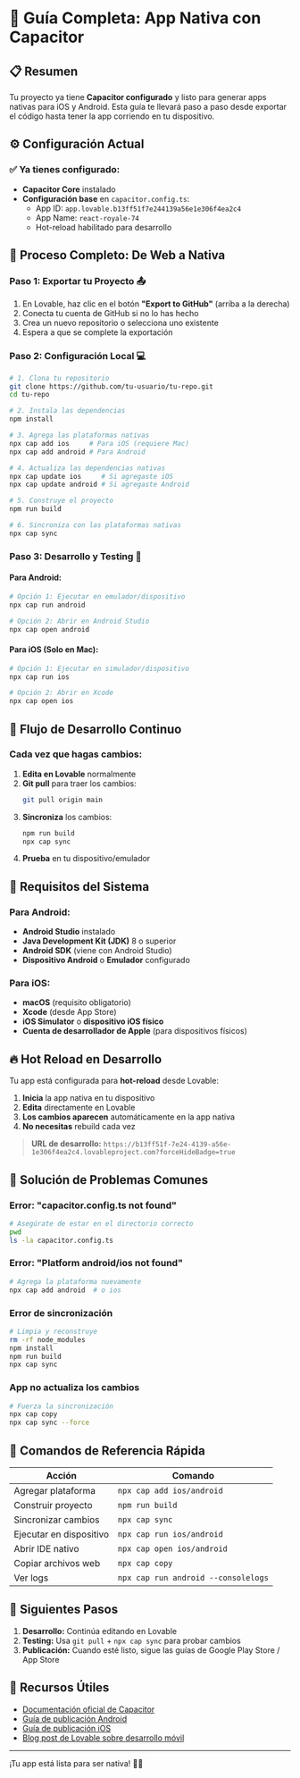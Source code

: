 # 📱 Guía Completa: App Nativa con Capacitor

## 📋 Resumen

Tu proyecto ya tiene **Capacitor configurado** y listo para generar apps nativas para iOS y Android. Esta guía te llevará paso a paso desde exportar el código hasta tener la app corriendo en tu dispositivo.

## ⚙️ Configuración Actual

### ✅ Ya tienes configurado:
- **Capacitor Core** instalado
- **Configuración base** en `capacitor.config.ts`:
  - App ID: `app.lovable.b13ff51f7e244139a56e1e306f4ea2c4`
  - App Name: `react-royale-74`
  - Hot-reload habilitado para desarrollo

## 🚀 Proceso Completo: De Web a Nativa

### **Paso 1: Exportar tu Proyecto** 📤

1. En Lovable, haz clic en el botón **"Export to GitHub"** (arriba a la derecha)
2. Conecta tu cuenta de GitHub si no lo has hecho
3. Crea un nuevo repositorio o selecciona uno existente
4. Espera a que se complete la exportación

### **Paso 2: Configuración Local** 💻

```bash
# 1. Clona tu repositorio
git clone https://github.com/tu-usuario/tu-repo.git
cd tu-repo

# 2. Instala las dependencias
npm install

# 3. Agrega las plataformas nativas
npx cap add ios     # Para iOS (requiere Mac)
npx cap add android # Para Android

# 4. Actualiza las dependencias nativas
npx cap update ios     # Si agregaste iOS
npx cap update android # Si agregaste Android

# 5. Construye el proyecto
npm run build

# 6. Sincroniza con las plataformas nativas
npx cap sync
```

### **Paso 3: Desarrollo y Testing** 🔧

#### **Para Android:**
```bash
# Opción 1: Ejecutar en emulador/dispositivo
npx cap run android

# Opción 2: Abrir en Android Studio
npx cap open android
```

#### **Para iOS (Solo en Mac):**
```bash
# Opción 1: Ejecutar en simulador/dispositivo
npx cap run ios

# Opción 2: Abrir en Xcode
npx cap open ios
```

## 🔄 Flujo de Desarrollo Continuo

### **Cada vez que hagas cambios:**

1. **Edita en Lovable** normalmente
2. **Git pull** para traer los cambios:
   ```bash
   git pull origin main
   ```
3. **Sincroniza** los cambios:
   ```bash
   npm run build
   npx cap sync
   ```
4. **Prueba** en tu dispositivo/emulador

## 📲 Requisitos del Sistema

### **Para Android:**
- **Android Studio** instalado
- **Java Development Kit (JDK)** 8 o superior
- **Android SDK** (viene con Android Studio)
- **Dispositivo Android** o **Emulador** configurado

### **Para iOS:**
- **macOS** (requisito obligatorio)
- **Xcode** (desde App Store)
- **iOS Simulator** o **dispositivo iOS físico**
- **Cuenta de desarrollador de Apple** (para dispositivos físicos)

## 🔥 Hot Reload en Desarrollo

Tu app está configurada para **hot-reload** desde Lovable:

1. **Inicia** la app nativa en tu dispositivo
2. **Edita** directamente en Lovable
3. **Los cambios aparecen** automáticamente en la app nativa
4. **No necesitas** rebuild cada vez

> **URL de desarrollo:** `https://b13ff51f-7e24-4139-a56e-1e306f4ea2c4.lovableproject.com?forceHideBadge=true`

## 🚨 Solución de Problemas Comunes

### **Error: "capacitor.config.ts not found"**
```bash
# Asegúrate de estar en el directorio correcto
pwd
ls -la capacitor.config.ts
```

### **Error: "Platform android/ios not found"**
```bash
# Agrega la plataforma nuevamente
npx cap add android  # o ios
```

### **Error de sincronización**
```bash
# Limpia y reconstruye
rm -rf node_modules
npm install
npm run build
npx cap sync
```

### **App no actualiza los cambios**
```bash
# Fuerza la sincronización
npx cap copy
npx cap sync --force
```

## 📝 Comandos de Referencia Rápida

| Acción | Comando |
|--------|---------|
| Agregar plataforma | `npx cap add ios/android` |
| Construir proyecto | `npm run build` |
| Sincronizar cambios | `npx cap sync` |
| Ejecutar en dispositivo | `npx cap run ios/android` |
| Abrir IDE nativo | `npx cap open ios/android` |
| Copiar archivos web | `npx cap copy` |
| Ver logs | `npx cap run android --consolelogs` |

## 🎯 Siguientes Pasos

1. **Desarrollo:** Continúa editando en Lovable
2. **Testing:** Usa `git pull` + `npx cap sync` para probar cambios
3. **Publicación:** Cuando esté listo, sigue las guías de Google Play Store / App Store

## 🔗 Recursos Útiles

- [Documentación oficial de Capacitor](https://capacitorjs.com/docs)
- [Guía de publicación Android](https://capacitorjs.com/docs/android/deploying)
- [Guía de publicación iOS](https://capacitorjs.com/docs/ios/deploying)
- [Blog post de Lovable sobre desarrollo móvil](https://lovable.dev/blogs/TODO)

---

¡Tu app está lista para ser nativa! 🚀📱